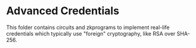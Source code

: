 # Advanced Credentials

This folder contains circuits and zkprograms to implement real-life credentials which typically use "foreign" cryptography, like RSA over SHA-256.
